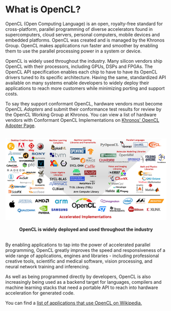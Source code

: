 # What is OpenCL?

OpenCL (Open Computing Language) is an open, royalty-free standard for cross-platform, parallel programming of diverse accelerators found in supercomputers, cloud servers, personal computers, mobile devices and embedded platforms. OpenCL was created and is managed by the Khronos Group. OpenCL makes applications run faster and smoother by enabling them to use the parallel processing power in a system or device.

OpenCL is widely used throughout the industry. Many silicon vendors ship OpenCL with their processors, including GPUs, DSPs and FPGAs. The OpenCL API specification enables each chip to have to have its OpenCL drivers tuned to its specific architecture. Having the same, standardized API available on many systems enable developers to widely deploy their applications to reach more customers while minimizing porting and support costs. 

To say they support conformant OpenCL, hardware vendors must become OpenCL *Adopters* and submit their conformance test results for review by the OpenCL Working Group at Khronos. You can  view a list of hardware vendors with Conformant OpenCL Implementations on [Khronos' OpenCL Adopter Page](https://www.khronos.org/conformance/adopters/conformant-products/opencl).

<p align="center">
<br>
<img src="../images/widely_used.jpg" width=800 >
<br> <br>
  <b>OpenCL is widely deployed and used throughout the industry</b>
<br> <br>
</p>

By enabling applications to tap into the power of accelerated parallel programming, OpenCL greatly improves the speed and responsiveness of a wide range of applications, engines and libraries - including professional creative tools, scientific and medical software, vision processing, and neural network training and inferencing. 

As well as being programmed directly by developers, OpenCL is also increasingly being used as a backend target for languages, compilers and machine learning stacks that need a portable API to reach into hardware acceleration for generated code.

You can find a [list of applications that use OpenCL on Wikipedia.](https://en.wikipedia.org/wiki/List_of_OpenCL_applications)

